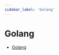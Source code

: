 ```yaml
---
sidebar_label: 'Golang'
---
```


# Golang

- [Golang](https://apriil15.notion.site/Golang-ce10ddf8e7014890aa6708dec2b51341)
